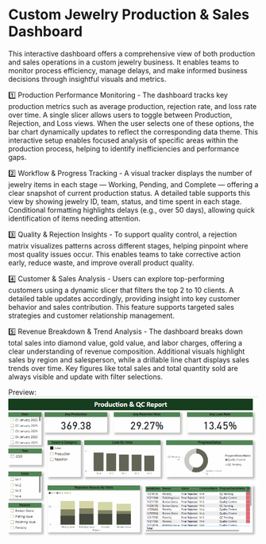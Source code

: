 # **Custom Jewelry Production & Sales Dashboard**

This interactive dashboard offers a comprehensive view of both production and sales operations in a custom jewelry business. It enables teams to monitor process efficiency, manage delays, and make informed business decisions through insightful visuals and metrics.

1️⃣ Production Performance Monitoring -
The dashboard tracks key production metrics such as average production, rejection rate, and loss rate over time. A single slicer allows users to toggle between Production, Rejection, and Loss views. When the user selects one of these options, the bar chart dynamically updates to reflect the corresponding data theme. This interactive setup enables focused analysis of specific areas within the production process, helping to identify inefficiencies and performance gaps.

2️⃣ Workflow & Progress Tracking -
A visual tracker displays the number of jewelry items in each stage — Working, Pending, and Complete — offering a clear snapshot of current production status. A detailed table supports this view by showing jewelry ID, team, status, and time spent in each stage. Conditional formatting highlights delays (e.g., over 50 days), allowing quick identification of items needing attention.

3️⃣ Quality & Rejection Insights -
To support quality control, a rejection matrix visualizes patterns across different stages, helping pinpoint where most quality issues occur. This enables teams to take corrective action early, reduce waste, and improve overall product quality.

4️⃣ Customer & Sales Analysis -
Users can explore top-performing customers using a dynamic slicer that filters the top 2 to 10 clients. A detailed table updates accordingly, providing insight into key customer behavior and sales contribution. This feature supports targeted sales strategies and customer relationship management.

5️⃣ Revenue Breakdown & Trend Analysis -
The dashboard breaks down total sales into diamond value, gold value, and labor charges, offering a clear understanding of revenue composition. Additional visuals highlight sales by region and salesperson, while a drillable line chart displays sales trends over time. Key figures like total sales and total quantity sold are always visible and update with filter selections.

Preview:
![Dashboard Preview](asset/preview.gif)
